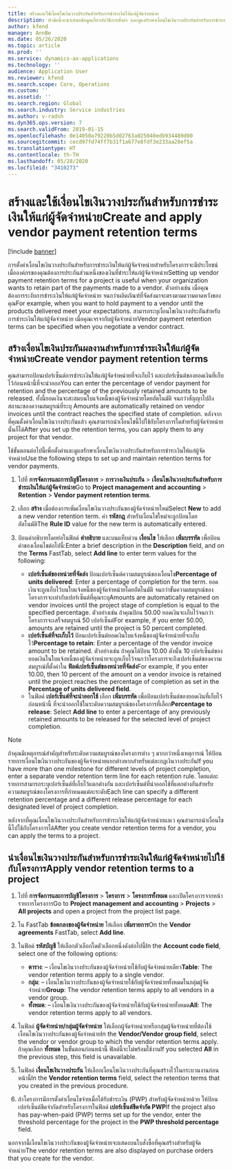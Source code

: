 ```yaml
---
title: สร้างและใช้เงื่อนไขเงินวางประกันสำหรับการชำระเงินให้แก่ผู้จัดจำหน่าย
description: หัวข้อนี้จะนำเสนอข้อมูลเกี่ยวกับวิธีการตั้งค่า และดูแลรักษาเงื่อนไขเงินวางประกันสำหรับการชำระเงินให้แก่ผู้จัดจำหน่าย
author: kfend
manager: AnnBe
ms.date: 05/26/2020
ms.topic: article
ms.prod: ''
ms.service: dynamics-ax-applications
ms.technology: ''
audience: Application User
ms.reviewer: kfend
ms.search.scope: Core, Operations
ms.custom: ''
ms.assetid: ''
ms.search.region: Global
ms.search.industry: Service industries
ms.author: v-radsh
ms.dyn365.ops.version: 7
ms.search.validFrom: 2019-01-15
ms.openlocfilehash: 0e14050a79220b5d02763a025040edb934489d00
ms.sourcegitcommit: cecd97fd74ff7b31f1a677e8fdf3e233aa28ef5a
ms.translationtype: HT
ms.contentlocale: th-TH
ms.lasthandoff: 05/28/2020
ms.locfileid: "3410273"
---
```

# <a name="create-and-apply-vendor-payment-retention-terms"></a><span data-ttu-id="b034d-103">สร้างและใช้เงื่อนไขเงินวางประกันสำหรับการชำระเงินให้แก่ผู้จัดจำหน่าย</span><span class="sxs-lookup"><span data-stu-id="b034d-103">Create and apply vendor payment retention terms</span></span>

[!include [banner](../includes/banner.md)] 

<span data-ttu-id="b034d-104">การตั้งค่าเงื่อนไขเงินวางประกันสำหรับการชำระเงินให้แก่ผู้จัดจำหน่ายสำหรับโครงการจะมีประโยชน์ เมื่อองค์กรของคุณต้องการประกันส่วนหนึ่งของเงินที่ชำระให้แก่ผู้จัดจำหน่าย</span><span class="sxs-lookup"><span data-stu-id="b034d-104">Setting up vendor payment retention terms for a project is useful when your organization wants to retain part of the payments made to a vendor.</span></span> <span data-ttu-id="b034d-105">ตัวอย่างเช่น เมื่อคุณต้องการระงับการชำระเงินให้แก่ผู้จัดจำหน่าย จนกว่าผลิตภัณฑ์ที่จัดส่งมาจะตรงตามความคาดหวังของคุณ</span><span class="sxs-lookup"><span data-stu-id="b034d-105">For example, when you want to hold payment to a vendor until the products delivered meet your expectations.</span></span> <span data-ttu-id="b034d-106">สามารถระบุเงื่อนไขเงินวางประกันสำหรับการชำระเงินให้แก่ผู้จัดจำหน่าย เมื่อคุณเจรจากับผู้จัดจำหน่าย</span><span class="sxs-lookup"><span data-stu-id="b034d-106">Vendor payment retention terms can be specified when you negotiate a vendor contract.</span></span>

## <a name="create-vendor-payment-retention-terms"></a><span data-ttu-id="b034d-107">สร้างเงื่อนไขเงินประกันผลงานสำหรับการชำระเงินให้แก่ผู้จัดจำหน่าย</span><span class="sxs-lookup"><span data-stu-id="b034d-107">Create vendor payment retention terms</span></span>

<span data-ttu-id="b034d-108">คุณสามารถป้อนเปอร์เซ็นต์การชำระเงินให้แก่ผู้จัดจำหน่ายที่จะเก็บไว้ และเปอร์เซ็นต์ของยอดเงินที่เก็บไว้ก่อนหน้านี้ที่จะนำออก</span><span class="sxs-lookup"><span data-stu-id="b034d-108">You can enter the percentage of vendor payment for retention and the percentage of the previously retained amounts to be released.</span></span> <span data-ttu-id="b034d-109">ทั้งนี้ยอดเงินจะสะสมบนใบแจ้งหนี้ของผู้จัดจำหน่ายโดยอัตโนมัติ จนกว่าสัญญาไปถึงสถานะของความสมบูรณ์ที่ระบุ </span><span class="sxs-lookup"><span data-stu-id="b034d-109">Amounts are automatically retained on vendor invoices until the contract reaches the specified state of completion.</span></span> <span data-ttu-id="b034d-110">หลังจากที่คุณตั้งค่าเงื่อนไขเงินวางประกันแล้ว คุณสามารถนำเงื่อนไขนี้ไปใช้กับโครงการใดสำหรับผู้จัดจำหน่ายนั้นก็ได้</span><span class="sxs-lookup"><span data-stu-id="b034d-110">After you set up the retention terms, you can apply them to any project for that vendor.</span></span>

<span data-ttu-id="b034d-111">ใช้ขั้นตอนต่อไปนี้เพื่อตั้งค่าและดูแลรักษาเงื่อนไขเงินวางประกันสำหรับการชำระเงินให้แก่ผู้จัดจำหน่าย</span><span class="sxs-lookup"><span data-stu-id="b034d-111">Use the following steps to set up and maintain retention terms for vendor payments.</span></span> 

1. <span data-ttu-id="b034d-112">ไปที่ **การจัดการและการบัญชีโครงการ** > **การวางเงินประกัน** > **เงื่อนไขเงินวางประกันสำหรับการชำระเงินให้แก่ผู้จัดจำหน่าย**</span><span class="sxs-lookup"><span data-stu-id="b034d-112">Go to **Project management and accounting** > **Retention** > **Vendor payment retention terms**.</span></span>
2. <span data-ttu-id="b034d-113">เลือก **สร้าง** เมื่อต้องการเพิ่มเงื่อนไขเงินวางประกันของผู้จัดจำหน่ายใหม่</span><span class="sxs-lookup"><span data-stu-id="b034d-113">Select **New** to add a new vendor retention term.</span></span> <span data-ttu-id="b034d-114">ค่า **รหัสกฎ** สำหรับเงื่อนไขใหม่จะถูกป้อนโดยอัตโนมัติ</span><span class="sxs-lookup"><span data-stu-id="b034d-114">The **Rule ID** value for the new term is automatically entered.</span></span> 
3. <span data-ttu-id="b034d-115">ป้อนคำอธิบายโดยย่อในฟิลด์ **คำอธิบาย** และบนแท็บด่วน **เงื่อนไข** ให้เลือก **เพิ่มบรรทัด** เพื่อป้อนค่าของเงื่อนไขต่อไปนี้:</span><span class="sxs-lookup"><span data-stu-id="b034d-115">Enter a brief description in the **Description** field, and on the **Terms** FastTab, select **Add line** to enter term values for the following:</span></span>

   - <span data-ttu-id="b034d-116">**เปอร์เซ็นต์ของหน่วยที่จัดส่ง** ป้อนเปอร์เซ็นต์ความสมบูรณ์ของเงื่อนไข</span><span class="sxs-lookup"><span data-stu-id="b034d-116">**Percentage of units delivered**: Enter a percentage of completion for the term.</span></span> <span data-ttu-id="b034d-117">ยอดเงินจะถูกเก็บไว้บนใบแจ้งหนี้ของผู้จัดจำหน่ายโดยอัตโนมัติ จนกว่าขั้นความสมบูรณ์ของโครงการจะเท่ากับเปอร์เซ็นต์ที่คุณระบุ</span><span class="sxs-lookup"><span data-stu-id="b034d-117">Amounts are automatically retained on vendor invoices until the project stage of completion is equal to the specified percentage.</span></span> <span data-ttu-id="b034d-118">ตัวอย่างเช่น ถ้าคุณป้อน 50.00 ยอดเงินจะเก็บไว้จนกว่าโครงการจะเสร็จสมบูรณ์ 50 เปอร์เซ็นต์</span><span class="sxs-lookup"><span data-stu-id="b034d-118">For example, if you enter 50.00, amounts are retained until the project is 50 percent completed.</span></span>
   - <span data-ttu-id="b034d-119">**เปอร์เซ็นต์ที่จะเก็บไว้** ป้อนเปอร์เซ็นต์ยอดเงินใบแจ้งหนี้ของผู้จัดจำหน่ายที่จะเก็บไว้</span><span class="sxs-lookup"><span data-stu-id="b034d-119">**Percentage to retain**: Enter a percentage of the vendor invoice amount to be retained.</span></span> <span data-ttu-id="b034d-120">ตัวอย่างเช่น ถ้าคุณได้ป้อน 10.00 ดังนั้น 10 เปอร์เซ็นต์ของยอดเงินในใบแจ้งหนี้ของผู้จัดจำหน่ายจะถูกเก็บไว้จนกว่าโครงการจะถึงเปอร์เซ็นต์ของความสมบูรณ์ที่ตั้งค่าใน **ฟิลด์เปอร์เซ็นต์ของหน่วยที่จัดส่ง**</span><span class="sxs-lookup"><span data-stu-id="b034d-120">For example, if you enter 10.00, then 10 percent of the amount on a vendor invoice is retained until the project reaches the percentage of completion as set in the **Percentage of units delivered field**.</span></span>
   - <span data-ttu-id="b034d-121">ในฟิลด์ **เปอร์เซ็นต์ที่จะนำออกใช้** เลือก **เพิ่มบรรทัด** เพื่อป้อนเปอร์เซ็นต์ของยอดเงินที่เก็บไว้ก่อนหน้านี้ ที่จะนำออกใช้ในระดับความสมบูรณ์ของโครงการที่เลือก</span><span class="sxs-lookup"><span data-stu-id="b034d-121">**Percentage to release**: Select **Add line** to enter a percentage of any previously retained amounts to be released for the selected level of project completion.</span></span>

> [!NOTE]
> <span data-ttu-id="b034d-122">ถ้าคุณมีเหตุการณ์สำคัญสำหรับระดับความสมบูรณ์ของโครงการต่าง ๆ มากกว่าหนึ่งเหตุการณ์ ให้ป้อนรายการเงื่อนไขเงินวางประกันของผู้จัดจำหน่ายแยกต่างหากสำหรับแต่ละกฎเงินวางประกัน</span><span class="sxs-lookup"><span data-stu-id="b034d-122">If you have more than one milestone for different levels of project completion, enter a separate vendor retention term line for each retention rule.</span></span> <span data-ttu-id="b034d-123">โดยแต่ละรายการสามารถระบุเปอร์เซ็นต์ที่เก็บไว้แตกต่างกัน และเปอร์เซ็นต์ที่นำออกใช้ที่แตกต่างกันสำหรับความสมบูรณ์ของโครงการที่กำหนดแต่ละระดับ</span><span class="sxs-lookup"><span data-stu-id="b034d-123">Each line can specify a different retention percentage and a different release percentage for each designated level of project completion.</span></span>

<span data-ttu-id="b034d-124">หลังจากที่คุณเงื่อนไขเงินวางประกันสำหรับการชำระเงินให้แก่ผู้จัดจำหน่ายแลเว คุณสามารถนำเงื่อนไขนี้ไปใช้กับโครงการได้</span><span class="sxs-lookup"><span data-stu-id="b034d-124">After you create vendor retention terms for a vendor, you can apply the terms to a project.</span></span>

## <a name="apply-vendor-retention-terms-to-a-project"></a><span data-ttu-id="b034d-125">นำเงื่อนไขเงินวางประกันสำหรับการชำระเงินให้แก่ผู้จัดจำหน่ายไปใช้กับโครงการ</span><span class="sxs-lookup"><span data-stu-id="b034d-125">Apply vendor retention terms to a project</span></span>

1. <span data-ttu-id="b034d-126">ไปที่ **การจัดการและการบัญชีโครงการ** > **โครงการ** > **โครงการทั้งหมด** และเปิดโครงการจากหน้ารายการโครงการ</span><span class="sxs-lookup"><span data-stu-id="b034d-126">Go to **Project management and accounting** > **Projects** > **All projects** and open a project from the project list page.</span></span>
2. <span data-ttu-id="b034d-127">ใน FastTab **ข้อตกลงของผู้จัดจำหน่าย** ให้เลือก **เพิ่มรายการ**</span><span class="sxs-lookup"><span data-stu-id="b034d-127">On the **Vendor agreements** FastTab, select **Add line**.</span></span>
3. <span data-ttu-id="b034d-128">ในฟิลด์ **รหัสบัญชี** ให้เลือกตัวเลือกใดตัวเลือกหนึ่งดังต่อไปนี้</span><span class="sxs-lookup"><span data-stu-id="b034d-128">In the **Account code field**, select one of the following options:</span></span> 

   - <span data-ttu-id="b034d-129">**ตาราง**: – เงื่อนไขเงินวางประกันของผู้จัดจำหน่ายใช้กับผู้จัดจำหน่ายเดียว</span><span class="sxs-lookup"><span data-stu-id="b034d-129">**Table**: The vendor retention terms apply to a single vendor.</span></span>
   - <span data-ttu-id="b034d-130">**กลุ่ม**: – เงื่อนไขเงินวางประกันของผู้จัดจำหน่ายใช้กับผู้จัดจำหน่ายทั้งหมดในกลุ่มผู้จัดจำหน่าย</span><span class="sxs-lookup"><span data-stu-id="b034d-130">**Group**: The vendor retention terms apply to all vendors in a vendor group.</span></span>
   - <span data-ttu-id="b034d-131">**ทั้งหมด**: – เงื่อนไขเงินวางประกันของผู้จัดจำหน่ายใช้กับผู้จัดจำหน่ายทั้งหมด</span><span class="sxs-lookup"><span data-stu-id="b034d-131">**All**: The vendor retention terms apply to all vendors.</span></span>

4. <span data-ttu-id="b034d-132">ในฟิลด์ **ผู้จัดจำหน่าย/กลุ่มผู้จัดจำหน่าย** ให้เลือกผู้จัดจำหน่ายหรือกลุ่มผู้จัดจำหน่ายที่ต้องใช้เงื่อนไขเงินวางประกันของผู้จัดจำหน่าย</span><span class="sxs-lookup"><span data-stu-id="b034d-132">In the **Vendor/Vendor group field**, select the vendor or vendor group to which the vendor retention terms apply.</span></span> <span data-ttu-id="b034d-133">ถ้าคุณเลือก **ทั้งหมด** ในขั้นตอนก่อนหน้านี้ ฟิลด์นี้จะไม่พร้อมใช้งาน</span><span class="sxs-lookup"><span data-stu-id="b034d-133">If you selected **All** in the previous step, this field is unavailable.</span></span>
5. <span data-ttu-id="b034d-134">ในฟิลด์ **เงื่อนไขเงินวางประกัน** ให้เลือกเงื่อนไขเงินวางประกันที่คุณสร้างไว้ในกระบวนงานก่อนหน้านี้</span><span class="sxs-lookup"><span data-stu-id="b034d-134">In the **Vendor retention terms** field, select the retention terms that you created in the previous procedure.</span></span>
6. <span data-ttu-id="b034d-135">ถ้าโครงการมีการตั้งค่าเงื่อนไขจ่ายเมื่อได้รับชำระเงิน (PWP) สำหรับผู้จัดจำหน่ายด้วย ให้ป้อนเปอร์เซ็นต์ขีดจำกัดสำหรับโครงการในฟิลด์ **เปอร์เซ็นต์ขีดจำกัด PWP**</span><span class="sxs-lookup"><span data-stu-id="b034d-135">If the project also has pay-when-paid (PWP) terms set up for the vendor, enter the threshold percentage for the project in the **PWP threshold percentage** field.</span></span>

<span data-ttu-id="b034d-136">นอกจากนี้เงื่อนไขเงินวางประกันของผู้จัดจำหน่ายจะแสดงบนใบสั่งซื้อที่คุณสร้างสำหรับผู้จัดจำหน่าย</span><span class="sxs-lookup"><span data-stu-id="b034d-136">The vendor retention terms are also displayed on purchase orders that you create for the vendor.</span></span>
